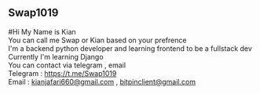 ## Swap1019
#Hi My Name is Kian <br />
You can call me Swap or Kian based on your prefrence <br />
I'm a backend python developer and learning frontend to be a fullstack dev <br />
Currently I'm learning Django <br />
You can contact via telegram , email <br />
Telegram : https://t.me/Swap1019 <br />
Email : kianjafari660@gmail.com , bitpinclient@gmail.com <br />
